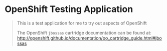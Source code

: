 # OpenShift Testing Application

> This is a test application for me to try out aspects of OpenShift
>
> The OpenShift `jbossas` cartridge documentation can be found at:
> <http://openshift.github.io/documentation/oo_cartridge_guide.html#jbossas>
